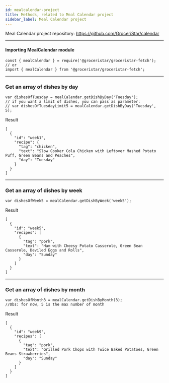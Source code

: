 ```yaml
---
id: mealcalendar-project
title: Methods, related to Meal Calendar project
sidebar_label: Meal Calendar project
---
```


Meal Calendar project repository: https://github.com/GroceriStar/calendar

---
#### Importing MealCalendar module
```
const { mealCalendar } = require('@groceristar/groceristar-fetch');
// or 
import { mealCalendar } from '@groceristar/groceristar-fetch';
```

---
### Get an array of dishes by day

```
var dishesOfTuesday = mealCalendar.getDishByDay('Tuesday');
// if you want a limit of dishes, you can pass as parameter:
// var dishesOfTuesdayLimit5 = mealCalendar.getDishByDay('Tuesday', 5);
```

Result
```
[
  {
    "id": "week1",
    "recipe": {
      "tag": "chicken",
      "text": "Slow Cooker Cola Chicken with Leftover Mashed Potato Puff, Green Beans and Peaches",
      "day": "Tuesday"
    }
  }
]
```


---
### Get an array of dishes by week
```
var dishesOfWeek5 = mealCalendar.getDishByWeek('week5');
```

Result
```
[
  {
    "id": "week5",
    "recipes": [
      {
        "tag": "pork",
        "text": "Ham with Cheesy Potato Casserole, Green Bean Casserole, Deviled Eggs and Rolls",
        "day": "Sunday"
      }
    ]
  }
]
```

---
### Get an array of dishes by month
```
var dishesOfMonth3 = mealCalendar.getDishByMonth(3);
//Obs: for now, 5 is the max number of month
```

Result
```
[
  {
    "id": "week9",
    "recipes": [
      {
        "tag": "pork",
        "text": "Grilled Pork Chops with Twice Baked Potatoes, Green Beans Strawberries",
        "day": "Sunday"
      }
    ]
  }
]
```
